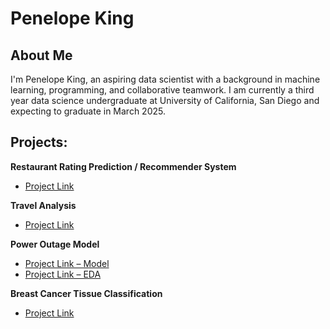 # **Penelope King**
## About Me
I'm Penelope King, an aspiring data scientist with a background in machine learning, programming, and collaborative teamwork. I am currently a third year data science undergraduate at University of California, San Diego and expecting to graduate in March 2025.

## Projects: 
**Restaurant Rating Prediction / Recommender System**
* [Project Link](https://drive.google.com/file/d/1hPbwxCA0s6dhh3w1OPSqWd2b3721-QjR/view?usp=sharing)


**Travel Analysis**
* [Project Link](https://github.com/PenelopeKing/travel-analysis/)


**Power Outage Model**
* [Project Link – Model](https://penelopeking.github.io/power-outage-model/)
* [Project Link – EDA](https://garveyjli.github.io/power_outage_data_exploration/)


**Breast Cancer Tissue Classification**
* [Project Link](https://docs.google.com/document/d/1YcNiUjA0fLrgGRng0sdIQNWT0nPjU5gPZf15jxc1vWk/edit?usp=sharing)



